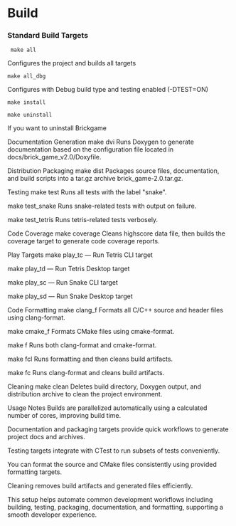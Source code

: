 # Build

### Standard Build Targets
``` make all```

Configures the project and builds all targets

```make all_dbg```

Configures with Debug build type and testing enabled (-DTEST=ON)

```make install```


```make uninstall```

If you want to uninstall Brickgame

Documentation Generation
make dvi
Runs Doxygen to generate documentation based on the configuration file located in docs/brick_game_v2.0/Doxyfile.

Distribution Packaging
make dist
Packages source files, documentation, and build scripts into a tar.gz archive brick_game-2.0.tar.gz.

Testing
make test
Runs all tests with the label "snake".

make test_snake
Runs snake-related tests with output on failure.

make test_tetris
Runs tetris-related tests verbosely.

Code Coverage
make coverage
Cleans highscore data file, then builds the coverage target to generate code coverage reports.

Play Targets
make play_tc — Run Tetris CLI target

make play_td — Run Tetris Desktop target

make play_sc — Run Snake CLI target

make play_sd — Run Snake Desktop target

Code Formatting
make clang_f
Formats all C/C++ source and header files using clang-format.

make cmake_f
Formats CMake files using cmake-format.

make f
Runs both clang-format and cmake-format.

make fcl
Runs formatting and then cleans build artifacts.

make fc
Runs clang-format and cleans build artifacts.

Cleaning
make clean
Deletes build directory, Doxygen output, and distribution archive to clean the project environment.

Usage Notes
Builds are parallelized automatically using a calculated number of cores, improving build time.

Documentation and packaging targets provide quick workflows to generate project docs and archives.

Testing targets integrate with CTest to run subsets of tests conveniently.

You can format the source and CMake files consistently using provided formatting targets.

Cleaning removes build artifacts and generated files efficiently.

This setup helps automate common development workflows including building, testing, packaging, documentation, and formatting, supporting a smooth developer experience.


